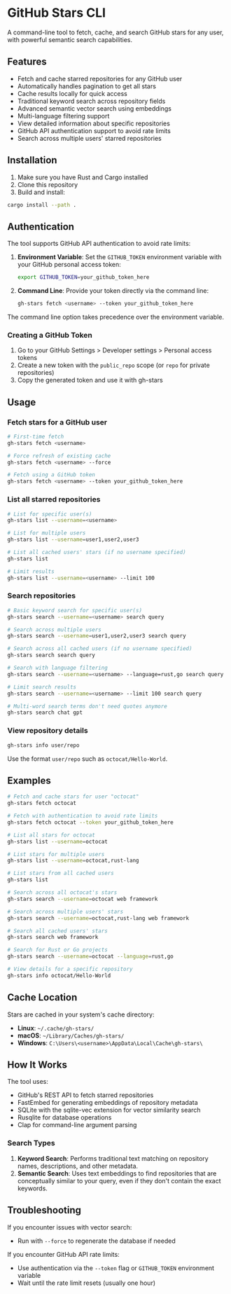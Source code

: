 # GitHub Stars CLI
A command-line tool to fetch, cache, and search GitHub stars for any user, with powerful semantic search capabilities.

## Features
- Fetch and cache starred repositories for any GitHub user
- Automatically handles pagination to get all stars
- Cache results locally for quick access
- Traditional keyword search across repository fields
- Advanced semantic vector search using embeddings
- Multi-language filtering support
- View detailed information about specific repositories
- GitHub API authentication support to avoid rate limits
- Search across multiple users' starred repositories

## Installation
1. Make sure you have Rust and Cargo installed
2. Clone this repository
3. Build and install:
```bash
cargo install --path .
```

## Authentication
The tool supports GitHub API authentication to avoid rate limits:

1. **Environment Variable**: Set the `GITHUB_TOKEN` environment variable with your GitHub personal access token:
   ```bash
   export GITHUB_TOKEN=your_github_token_here
   ```

2. **Command Line**: Provide your token directly via the command line:
   ```bash
   gh-stars fetch <username> --token your_github_token_here
   ```

The command line option takes precedence over the environment variable.

### Creating a GitHub Token
1. Go to your GitHub Settings > Developer settings > Personal access tokens
2. Create a new token with the `public_repo` scope (or `repo` for private repositories)
3. Copy the generated token and use it with gh-stars

## Usage
### Fetch stars for a GitHub user
```bash
# First-time fetch
gh-stars fetch <username>

# Force refresh of existing cache
gh-stars fetch <username> --force

# Fetch using a GitHub token
gh-stars fetch <username> --token your_github_token_here
```

### List all starred repositories
```bash
# List for specific user(s)
gh-stars list --username=<username>

# List for multiple users
gh-stars list --username=user1,user2,user3

# List all cached users' stars (if no username specified)
gh-stars list

# Limit results
gh-stars list --username=<username> --limit 100
```

### Search repositories
```bash
# Basic keyword search for specific user(s)
gh-stars search --username=<username> search query

# Search across multiple users
gh-stars search --username=user1,user2,user3 search query

# Search across all cached users (if no username specified)
gh-stars search search query

# Search with language filtering
gh-stars search --username=<username> --language=rust,go search query

# Limit search results
gh-stars search --username=<username> --limit 100 search query

# Multi-word search terms don't need quotes anymore
gh-stars search chat gpt
```

### View repository details
```bash
gh-stars info user/repo
```
Use the format `user/repo` such as `octocat/Hello-World`.

## Examples
```bash
# Fetch and cache stars for user "octocat"
gh-stars fetch octocat

# Fetch with authentication to avoid rate limits
gh-stars fetch octocat --token your_github_token_here

# List all stars for octocat
gh-stars list --username=octocat

# List stars for multiple users
gh-stars list --username=octocat,rust-lang

# List stars from all cached users
gh-stars list

# Search across all octocat's stars
gh-stars search --username=octocat web framework

# Search across multiple users' stars
gh-stars search --username=octocat,rust-lang web framework

# Search all cached users' stars
gh-stars search web framework

# Search for Rust or Go projects
gh-stars search --username=octocat --language=rust,go

# View details for a specific repository
gh-stars info octocat/Hello-World
```

## Cache Location
Stars are cached in your system's cache directory:
- **Linux**: `~/.cache/gh-stars/`
- **macOS**: `~/Library/Caches/gh-stars/`
- **Windows**: `C:\Users\<username>\AppData\Local\Cache\gh-stars\`

## How It Works
The tool uses:
- GitHub's REST API to fetch starred repositories
- FastEmbed for generating embeddings of repository metadata
- SQLite with the sqlite-vec extension for vector similarity search
- Rusqlite for database operations
- Clap for command-line argument parsing

### Search Types
1. **Keyword Search**: Performs traditional text matching on repository names, descriptions, and other metadata.
2. **Semantic Search**: Uses text embeddings to find repositories that are conceptually similar to your query, even if they don't contain the exact keywords.

## Troubleshooting
If you encounter issues with vector search:
- Run with `--force` to regenerate the database if needed

If you encounter GitHub API rate limits:
- Use authentication via the `--token` flag or `GITHUB_TOKEN` environment variable
- Wait until the rate limit resets (usually one hour)
